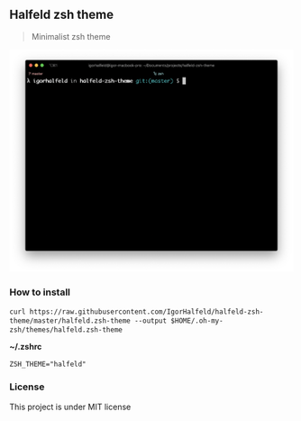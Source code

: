 ## Halfeld zsh theme

> Minimalist zsh theme

![screenshot](/screen.png)


### How to install

```
curl https://raw.githubusercontent.com/IgorHalfeld/halfeld-zsh-theme/master/halfeld.zsh-theme --output $HOME/.oh-my-zsh/themes/halfeld.zsh-theme
```

__~/.zshrc__
```
ZSH_THEME="halfeld"
```

### License

This project is under MIT license
